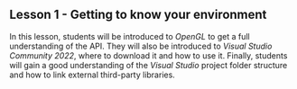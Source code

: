 ## Lesson 1 - Getting to know your environment

In this lesson, students will be introduced to <i>OpenGL</i> to get a full understanding of the API. They will also be introduced to <i>Visual Studio Community 2022</i>, where to download it and how to use it. Finally, students will gain a good understanding of the <i>Visual Studio</i> project folder structure and how to link external third-party libraries. 

